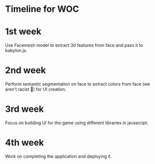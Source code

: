 # Timeline for WOC

# 1st week

Use Facemesh model to extract 3d features from face and pass it to babylon.js.

# 2nd week

Perform semantic segmentation on face to extract colors from face (we aren't racist 🌚) for UI creation.

# 3rd week

Focus on building UI for the game using different libraries in javascript.

# 4th week

Work on completing the application and deploying it.
